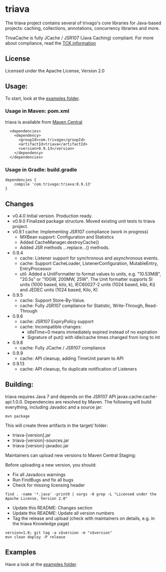 # triava

The triava project contains several of trivago's core libraries for Java-based projects: caching, collections, annotations, concurrency libraries and more.

TrivaCache is fully JCache / JSR107 (Java Caching) compliant. For more about compliance, read the [TCK information](./tck/README.md)

## License
Licensed under the Apache License, Version 2.0

## Usage:
To start, look at the [examples folder](./src/examples/java/com/trivago/examples).

### Usage in Maven: pom.xml
triava is available from [Maven Central](http://search.maven.org/#search|ga|1|a%3A%22triava%22)

```
  <dependencies>
    <dependency>
      <groupId>com.trivago</groupId>
      <artifactId>triava</artifactId>
      <version>0.9.13</version>
    </dependency>
  </dependencies>
```


### Usage in Gradle: build.gradle
```
dependencies {
	compile 'com.trivago:triava:0.9.13'
}
```

## Changes ##
- v0.4.0 Initial version. Production ready.
- v0.9.0 Finalized package structure. Moved existing unit tests to triava project.
- v0.9.1 cache: Implementing JSR107 compliance (work in progress)
    - MXBean support: Configuration and Statistics
    - Added CacheManager.destroyCache()
    - Added JSR methods ...replace...() methods.
- 0.9.4
    - cache: Listener support for synchronous and asynchronous events.
    - cache: Support CacheLoader, ListenerConfiguration, MutableEntry, EntryProcessor
    - util:  Added a UnitFormatter to format values to units, e.g. "10.53MiB", "20.5s" or "10GW, 200MW, 25W". The Unit formatter
             supports SI units (1000 based, kilo, k), IEC60027-2 units (1024 based, kibi, Ki) and JEDEC units (1024 based, Kilo, K)
- 0.9.5
    - cache: Support Store-By-Value.
    - cache: Fully JSR107 compliance for Statistic, Write-Through, Read-Through
- 0.9.6
    - cache: JSR107 ExpiryPolicy support    
    - cache: Incompatible changes:
        - idleTime=0 means immediately expired instead of no expiration
        - Signature of put() with idle/cache times changed from long to int
- 0.9.8
    - cache: Fully JCache / JSR107 compliance 
- 0.9.9
    - cache: API cleanup, adding TimeUnit param to API
- 0.9.13
    - cache: API cleanup, fix duplicate notification of Listeners


## Building:
triava requires Java 7 and depends on the JSR107 API javax.cache:cache-api:1.0.0. Dependencies are resolved by Maven. The following will build everything, including Javadoc and a source jar:

`mvn package`

This will create three artifacts in the target/ folder:

- triava-[version].jar
- triava-[version]-sources.jar
- triava-[version]-javadoc.jar

Maintainers can upload new versions to Maven Central Staging:

Before uploading a new version, you should:
 - Fix all Javadocs warnings
 - Run FindBugs and fix all bugs
 - Check for missing licensing header
 ```
 find . -name '*.java' -print0 | xargs -0 grep -L "Licensed under the Apache License, Version 2.0"
 ```
 - Update this README: Changes section
 - Update this README: Update all version numbers
 - Tag the release and upload (check with maintainers on details, e.g. in the triava Knowledge page)
```
version=1.0; git tag -a v$version -m "v$version"
mvn clean deploy -P release
```

## Examples
Have a look at the [examples folder](./src/examples/java/com/trivago/examples).
